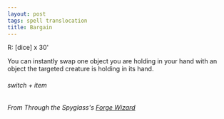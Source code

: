 ```yaml
---
layout: post
tags: spell translocation
title: Bargain
---
```

R: [dice] x 30'

You can instantly swap one object you are holding in your hand with an object the targeted creature is holding in its hand.

###### switch + item
###### From Through the Spyglass's [Forge Wizard](http://journeyintotheweird.blogspot.com/2018/09/glog-class-forge-wizard.html)
